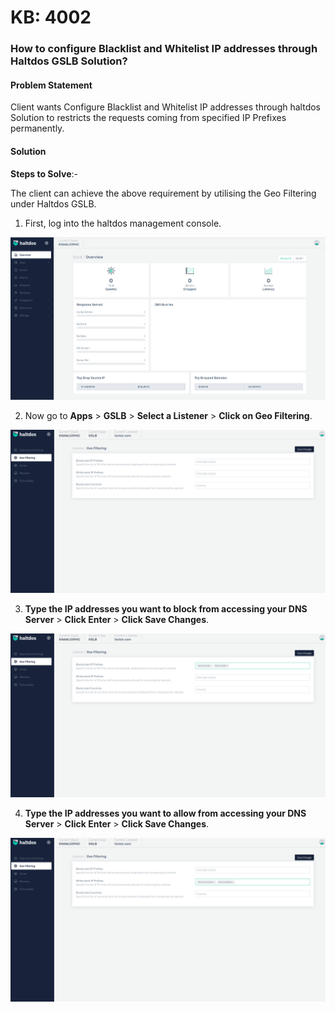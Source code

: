 # KB: 4002

### **How to configure Blacklist and Whitelist IP addresses through Haltdos GSLB Solution?**

#### **Problem Statement**

Client wants Configure Blacklist and Whitelist IP addresses through haltdos Solution to restricts the requests coming from specified IP Prefixes permanently. 

#### **Solution**

**Steps to Solve**:-

The client can achieve the above requirement by utilising the Geo Filtering under Haltdos GSLB.

1. First, log into the haltdos management console.

![​kb-4002](/img/gslb/kb/v2/overview_kb_4002_1.png)

2. Now go to **Apps** > **GSLB** > **Select a Listener** > **Click on Geo Filtering**.

![​kb-4002](/img/gslb/kb/v2/geo_kb_4002_2.png)

3. **Type the IP addresses you want to block from accessing your DNS Server** > **Click Enter** > **Click Save Changes**.

![​kb-4002](/img/gslb/kb/v2/geo_kb_4002_3.png)

4. **Type the IP addresses you want to allow from accessing your DNS Server** > **Click Enter** > **Click Save Changes**.

![​kb-4002](/img/gslb/kb/v2/geo_kb_4002_4.png)